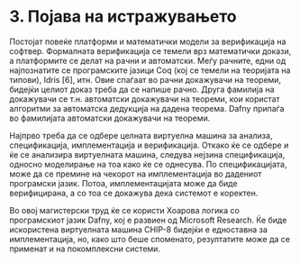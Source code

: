 # 3. Појава на истражувањето

Постојат повеќе платформи и математички модели за верификација на софтвер. Формалната верификација се темели врз математички докази, а платформите се делат на рачни и автоматски. Меѓу рачните, едни од најпознатите се програмските јазици Coq (кој се темели на теоријата на типови), Idris [6], итн. Овие спаѓаат во рачни докажувачи на теореми, бидејќи целиот доказ треба да се напише рачно. Друга фамилија на докажувачи се т.н. автоматски докажувачи на теореми, кои користат алгоритми за автоматска дедукција на дадена теорема. Dafny припаѓа во фамилијата автоматски докажувачи на теореми.

Најпрво треба да се одбере целната виртуелна машина за анализа, спецификација, имплементација и верификација. Откако ќе се одбере и ќе се анализира виртуелната машина, следува нејзина спецификација, односно моделирање на тоа како ќе се однесува. По спецификацијата, може да се премине на чекорот на имплементација во дадениот програмски јазик. Потоа, имплементацијата може да биде верифицирана, а со тоа се докажува дека системот е коректен.

Во овој магистерски труд ќе се користи Хоарова логика со програмскиот јазик Dafny, кој е развиен од Microsoft Research. Ќе биде искористена виртуелната машина CHIP-8 бидејќи е едноставна за имплементација, но, како што беше споменато, резултатите може да се применат и на покомплексни системи.
